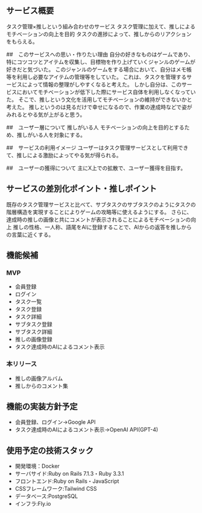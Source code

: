 ## サービス概要
タスク管理×推しという組み合わせのサービス
タスク管理に加えて、推しによるモチベーションの向上を目的
タスクの進捗によって、推しからのリアクションをもらえる。

##　このサービスへの思い・作りたい理由
自分の好きなものはゲームであり、特にコツコツとアイテムを収集し、目標物を作り上げていくジャンルのゲームが好きだと気づいた。
このジャンルのゲームをする場合において、自分はメモ帳等を利用し必要なアイテムの管理等をしていた。
これは、タスクを管理するサービスによって情報の整理がしやすくなると考えた。
しかし自分は、このサービスにおいてモチベーションが低下した際にサービス自体を利用しなくなっていた。
そこで、推しという文化を活用してモチベーションの維持ができないかと考えた。
推しというのは見るだけで幸せになるので、作業の達成時などで姿がみれるとやる気が上がると思う。

##　ユーザー層について
推しがいる人
モチベーションの向上を目的とするため、推しがいる人を対象にする。

##　サービスの利用イメージ
ユーザーはタスク管理サービスとして利用できて、推しによる激励によってやる気が得られる。

##　ユーザーの獲得について
主にX上での拡散で、ユーザー獲得を目指す。

## サービスの差別化ポイント・推しポイント
既存のタスク管理サービスと比べて、サブタスクのサブタスクのようにタスクの階層構造を実現することによりゲームの攻略等に使えるようにする。
さらに、達成時の推しの画像と共にコメントが表示されることによるモチベーションの向上
推しの性格、一人称、語尾をAIに登録することで、AIからの返答を推しからの言葉に近くする。

## 機能候補
### MVP
* 会員登録
* ログイン
* タスク一覧
* タスク登録
* タスク詳細
* サブタスク登録
* サブタスク詳細
* 推しの画像登録
* タスク達成時のAIによるコメント表示

### 本リリース
* 推しの画像アルバム
* 推しからのコメント集

## 機能の実装方針予定
* 会員登録、ログイン→Google API
* タスク達成時のAIによるコメント表示→OpenAI API(GPT-4)

## 使用予定の技術スタック
* 開発環境：Docker
* サーバサイド:Ruby on Rails 7.1.3・Ruby 3.3.1
* フロントエンド:Ruby on Rails・JavaScript
* CSSフレームワーク:Tailwind CSS
* データベース:PostgreSQL
* インフラ:Fly.io